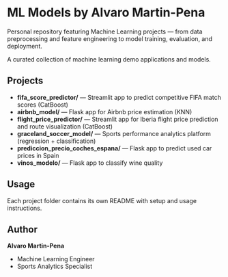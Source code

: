 # ML Models by Alvaro Martin-Pena

Personal repository featuring Machine Learning projects — from data preprocessing and feature engineering to model training, evaluation, and deployment.

A curated collection of machine learning demo applications and models.

## Projects

- **fifa_score_predictor/** — Streamlit app to predict competitive FIFA match scores (CatBoost)
- **airbnb_model/** — Flask app for Airbnb price estimation (KNN)
- **flight_price_predictor/** — Streamlit app for Iberia flight price prediction and route visualization (CatBoost)
- **graceland_soccer_model/** — Sports performance analytics platform (regression + classification)
- **prediccion_precio_coches_espana/** — Flask app to predict used car prices in Spain
- **vinos_modelo/** — Flask app to classify wine quality

## Usage
Each project folder contains its own README with setup and usage instructions.

## Author
**Alvaro Martin-Pena**

- Machine Learning Engineer
- Sports Analytics Specialist
